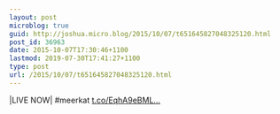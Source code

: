 ```yaml
---
layout: post
microblog: true
guid: http://joshua.micro.blog/2015/10/07/t651645827048325120.html
post_id: 36963
date: 2015-10-07T17:30:46+1100
lastmod: 2019-07-30T17:41:27+1100
type: post
url: /2015/10/07/t651645827048325120.html
---
```

|LIVE NOW|  #meerkat [t.co/EqhA9eBML...](http://t.co/EqhA9eBMLs)
